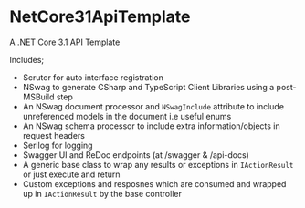 # NetCore31ApiTemplate
A .NET Core 3.1 API Template

Includes;
- Scrutor for auto interface registration
- NSwag to generate CSharp and TypeScript Client Libraries using a post-MSBuild step
- An NSwag document processor and `NSwagInclude` attribute to include unreferenced models in the document i.e useful enums
- An NSwag schema processor to include extra information/objects in request headers
- Serilog for logging
- Swagger UI and ReDoc endpoints (at /swagger & /api-docs)
- A generic base class to wrap any results or exceptions in `IActionResult` or just execute and return
- Custom exceptions and resposnes which are consumed and wrapped up in `IActionResult` by the base controller 
